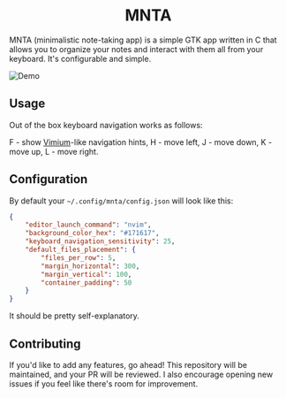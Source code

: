 <h1 align="center">MNTA</h1>

MNTA (minimalistic note-taking app) is a simple GTK app written in C that allows you to organize your notes and interact with them all from your keyboard. It's configurable and simple.

![Demo](./docs/demo.gif)

## Usage

Out of the box keyboard navigation works as follows:

F - show [Vimium](https://github.com/philc/vimium)-like navigation hints,
H - move left,
J - move down,
K - move up,
L - move right.

## Configuration

By default your `~/.config/mnta/config.json` will look like this:

```json
{
    "editor_launch_command": "nvim",
    "background_color_hex": "#171617",
    "keyboard_navigation_sensitivity": 25,
    "default_files_placement": {
        "files_per_row": 5,
        "margin_horizontal": 300,
        "margin_vertical": 100,
        "container_padding": 50
    }
}
```

It should be pretty self-explanatory.

## Contributing

If you'd like to add any features, go ahead! This repository will be maintained, and your PR will be reviewed. I also encourage opening new issues if you feel like there's room for improvement.
